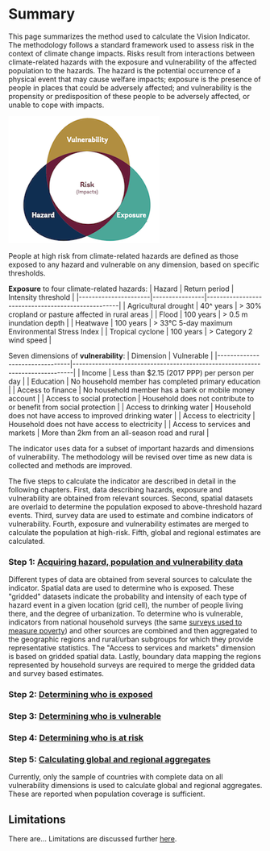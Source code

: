 # Summary

This page summarizes the method used to calculate the Vision Indicator. The methodology follows a standard framework used to assess risk in the context of climate change impacts. Risks result from interactions between climate-related hazards with the exposure and vulnerability of the affected population to the hazards. The hazard is the potential occurrence of a physical event that may cause welfare impacts; exposure is the presence of people in places that could be adversely affected; and vulnerability is the propensity or predisposition of these people to be adversely affected, or unable to cope with impacts. 

![Framework](images/framework.png "Framework")

People at high risk from climate-related hazards are defined as those exposed to any hazard and vulnerable on any dimension, based on specific thresholds. 

**Exposure** to four climate-related hazards: 
| Hazard               | Return period  | Intensity threshold                               |
|----------------------|----------------|---------------------------------------------------|
| Agricultural drought | 40^ years      | > 30% cropland or pasture affected in rural areas |
| Flood                | 100 years      | > 0.5 m inundation depth                          |
| Heatwave             | 100 years      | > 33°C 5-day maximum Environmental Stress Index   |
| Tropical cyclone     | 100 years      | > Category 2 wind speed                           |

Seven dimensions of **vulnerability**:
| Dimension                      | Vulnerable                                                        |
|--------------------------------|------------------------------------------------------------------------------|
| Income                         | Less than $2.15 (2017 PPP) per person per day                      |
| Education                      | No household member has completed primary education                          |
| Access to finance              | No household member has a bank or mobile money account                       |
| Access to social protection    | Household does not contribute to or benefit from social protection  |
| Access to drinking water       | Household does not have access to improved drinking water                    |
| Access to electricity          | Household does not have access to electricity                                |
| Access to services and markets | More than 2km from an all-season road and rural  |

The indicator uses data for a subset of important hazards and dimensions of vulnerability. The methodology will be revised over time as new data is collected and methods are improved.

The five steps to calculate the indicator are described in detail in the following chapters. First, data describing hazards, exposure and vulnerability are obtained from relevant sources. Second, spatial datasets are overlaid to determine the population exposed to above-threshold hazard events. Third, survey data are used to estimate and combine indicators of vulnerability. Fourth, exposure and vulnerability estimates are merged to calculate the population at high-risk. Fifth, global and regional estimates are calculated. 

### Step 1: [Acquiring hazard, population and vulnerability data](1_data)

Different types of data are obtained from several sources to calculate the indicator. Spatial data are used to determine who is exposed. These "gridded" datasets indicate the probability and intensity of each type of hazard event in a given location (grid cell), the number of people living there, and the degree of urbanization. To determine who is vulnerable, indicators from national household surveys (the same [surveys used to measure poverty](https://datanalytics.worldbank.org/PIP-Methodology/acquiring.html#selection)) and other sources are combined and then aggregated to the geographic regions and rural/urban subgroups for which they provide representative statistics. The "Access to services and markets" dimension is based on gridded spatial data. Lastly, boundary data mapping the regions represented by household surveys are required to merge the gridded data and survey based estimates.

### Step 2: [Determining who is exposed](2_exposure)



### Step 3: [Determining who is vulnerable](3_vulnerability)



### Step 4: [Determining who is at risk](4_risk)



### Step 5: [Calculating global and regional aggregates](5_aggregates)
Currently, only the sample of countries with complete data on all vulnerability dimensions is used to calculate global and regional aggregates. These are reported when population coverage is sufficient.


## Limitations
There are... Limitations are discussed further [here](limitations).
